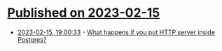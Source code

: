 # [Published on 2023-02-15](index.md)

* [2023-02-15, 19:00:33](https://lobste.rs/s/39ao1j/what_happens_if_you_put_http_server_inside) - [What happens if you put HTTP server inside Postgres?](https://dev.to/omnigres/what-happens-if-you-put-http-server-inside-postgres-33kd)
